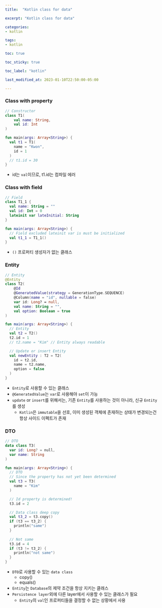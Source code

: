 ```yaml
---
title:  "Kotlin class for data"

excerpt: "Kotlin class for data"

categories:
- kotlin

tags:
- kotlin

toc: true

toc_sticky: true

toc_label: "kotlin"

last_modified_at: 2023-01-10T22:50:00-05:00

---
```


### Class with property

~~~kotlin
// Constructor
class T1(
    val name: String,
    val id: Int
)

fun main(args: Array<String>) {
  val t1 = T1(
    name = "Kwon", 
    id = 1
  )
  // t1.id = 30
}
~~~

- id는 `val`이므로, t1.id는 컴파일 에러

### Class with field

~~~kotlin
// Field
class T1_1 {
  val name: String = ""
  val id: Int = 0
  lateinit var lateInitial: String
}

fun main(args: Array<String>) {
  // Field excluded lateinit var is must be initialized
  val t1_1 = T1_1()
}
~~~

- `()` 프로퍼티 생성자가 없는 클래스


### Entity

~~~kotlin
// Entity
@Entity
class T2(
    @Id
    @GeneratedValue(strategy = GenerationType.SEQUENCE)
    @Column(name = "id", nullable = false)
    var id: Long? = null,
    val name: String = "",
    val option: Boolean = true
)

fun main(args: Array<String>) {
  // Entity
  val t2 = T2()
  t2.id = 1
  // t2.name = "Kim" // Entity always readable

  // Update or insert Entity
  val newEntity : T2 = T2(
    id = t2.id,
    name = t2.name,
    option = false
  )
}
~~~

- `Entity`로 사용할 수 있는 클래스
- `@GeneratedValue`는 `var`로 사용해야 `set`이 가능
- `update` or `insert`를 위해서는, 기존 `Entity`를 사용하는 것이 아니라, 신규 `Entity`를 생성
  - `Kotlin`은 `immutable`을 선호, 이미 생성된 객체에 존재하는 상태가 변경되는건 항상 사이드 이펙트가 존재 

### DTO

~~~kotlin
// DTO
data class T3(
  var id: Long? = null,
  var name: String
)

fun main(args: Array<String>) {
  // DTO
  // Since the property has not yet been determined
  val t3 = T3(
    name = "Kim"
  )

  // Id property is determined!
  t3.id = 2

  // Data class deep copy
  val t3_2 = t3.copy()
  if (t3 == t3_2) {
    println("same")
  }
  
  // Not same
  t3.id = 4
  if (t3 != t3_2) {
    println("not same")
  }
}
~~~

- `DTO`로 사용할 수 있는 `data class`
  - copy()
  - equals()
- `Entity`는 `Database`의 제약 조건을 항상 지키는 클래스
- `Persistence layer`외에 다른 layer에서 사용할 수 있는 클래스가 필요
  - `Entity`의 `val`인 프로퍼티들을 결정할 수 없는 상황에서 사용